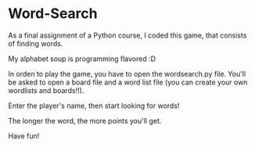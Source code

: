 # Word-Search

As a final assignment of a Python course, I coded this game, that consists of finding words.

My alphabet soup is programming flavored :D

In orden to play the game, you have to open the wordsearch.py file. You'll be asked to open a board file and a word list file (you can create your own wordlists and boards!!).

Enter the player's name, then start looking for words!

The longer the word, the more points you'll get. 

Have fun!
